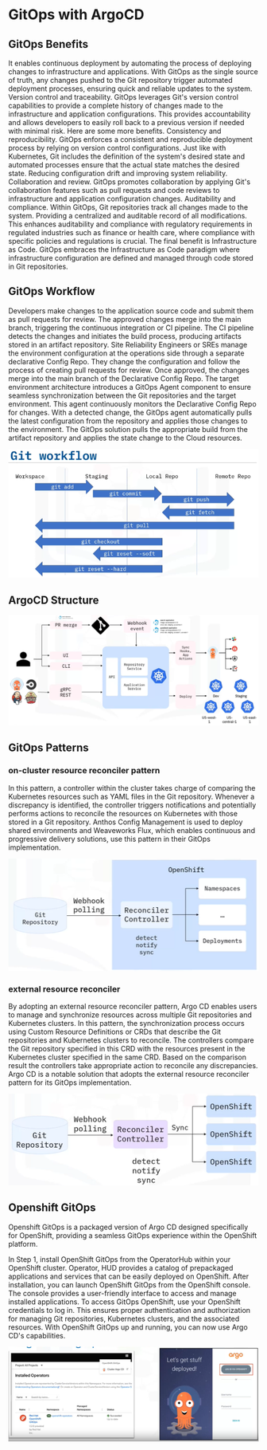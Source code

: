 # GitOps with ArgoCD

## GitOps Benefits
It enables continuous deployment by automating the process of deploying changes to infrastructure and applications. With GitOps as the single source of truth, any changes pushed to the Git repository trigger automated deployment processes, ensuring quick and reliable updates to the system. Version control and traceability. GitOps leverages Git's version control capabilities to provide a complete history of changes made to the infrastructure and application configurations. This provides accountability and allows developers to easily roll back to a previous version if needed with minimal risk. Here are some more benefits. Consistency and reproducibility. GitOps enforces a consistent and reproducible deployment process by relying on version control configurations. Just like with Kubernetes, Git includes the definition of the system's desired state and automated processes ensure that the actual state matches the desired state. Reducing configuration drift and improving system reliability. Collaboration and review. GitOps promotes collaboration by applying Git's collaboration features such as pull requests and code reviews to infrastructure and application configuration changes. Auditability and compliance. Within GitOps, Git repositories track all changes made to the system. Providing a centralized and auditable record of all modifications. This enhances auditability and compliance with regulatory requirements in regulated industries such as finance or health care, where compliance with specific policies and regulations is crucial. The final benefit is Infrastructure as Code. GitOps embraces the Infrastructure as Code paradigm where infrastructure configuration are defined and managed through code stored in Git repositories.

## GitOps Workflow
Developers make changes to the application source code and submit them as pull requests for review. The approved changes merge into the main branch, triggering the continuous integration or CI pipeline. The CI pipeline detects the changes and initiates the build process, producing artifacts stored in an artifact repository. Site Reliability Engineers or SREs manage the environment configuration at the operations side through a separate declarative Config Repo. They change the configuration and follow the process of creating pull requests for review. Once approved, the changes merge into the main branch of the Declarative Config Repo. The target environment architecture introduces a GitOps Agent component to ensure seamless synchronization between the Git repositories and the target environment. This agent continuously monitors the Declarative Config Repo for changes. With a detected change, the GitOps agent automatically pulls the latest configuration from the repository and applies those changes to the environment. The GitOps solution pulls the appropriate build from the artifact repository and applies the state change to the Cloud resources. 

![](/img/git-workflow.png)

## ArgoCD Structure

![](/img/argo-structure.png)

## GitOps Patterns

### on-cluster resource reconciler pattern
In this pattern, a controller within the cluster takes charge of comparing the Kubernetes resources such as YAML files in the Git repository. Whenever a discrepancy is identified, the controller triggers notifications and potentially performs actions to reconcile the resources on Kubernetes with those stored in a Git repository. Anthos Config Management is used to deploy shared environments and Weaveworks Flux, which enables continuous and progressive delivery solutions, use this pattern in their GitOps implementation.

![](/img/onsite-pattern.png)

### external resource reconciler 
By adopting an external resource reconciler pattern, Argo CD enables users to manage and synchronize resources across multiple Git repositories and Kubernetes clusters. In this pattern, the synchronization process occurs using Custom Resource Definitions or CRDs that describe the Git repositories and Kubernetes clusters to reconcile. The controllers compare the Git repository specified in this CRD with the resources present in the Kubernetes cluster specified in the same CRD. Based on the comparison result the controllers take appropriate action to reconcile any discrepancies. Argo CD is a notable solution that adopts the external resource reconciler pattern for its GitOps implementation.

![](/img/external-pattern.png)

## Openshift GitOps 
Openshift GitOps is a packaged version of Argo CD designed specifically for OpenShift, providing a seamless GitOps experience within the OpenShift platform.

 In Step 1, install OpenShift GitOps from the OperatorHub within your OpenShift cluster. Operator, HUD provides a catalog of prepackaged applications and services that can be easily deployed on OpenShift. After installation, you can launch OpenShift GitOps from the OpenShift console. The console provides a user-friendly interface to access and manage installed applications. To access GitOps OpenShift, use your OpenShift credentials to log in. This ensures proper authentication and authorization for managing Git repositories, Kubernetes clusters, and the associated resources. With OpenShift GitOps up and running, you can now use Argo CD's capabilities. 

 ![](/img/os-argo.png)